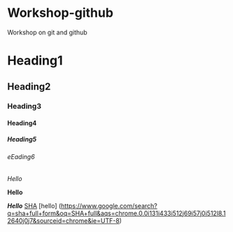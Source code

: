 # Workshop-github
Workshop on git and github

# Heading1
## Heading2
### Heading3
#### Heading4
##### Heading5
###### eEading6

*Hello* 

**Hello**

***Hello***
<a href="https://www.google.com/search?q=sha+full+form&oq=SHA+full&aqs=chrome.0.0i131i433i512j69i57j0i512l8.12640j0j7&sourceid=chrome&ie=UTF-8">SHA</a>
[hello] (https://www.google.com/search?q=sha+full+form&oq=SHA+full&aqs=chrome.0.0i131i433i512j69i57j0i512l8.12640j0j7&sourceid=chrome&ie=UTF-8)


